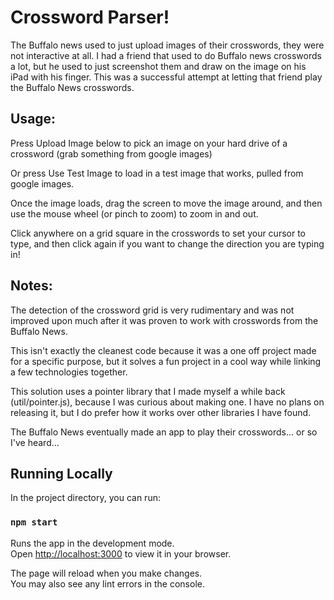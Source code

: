 # Crossword Parser!

The Buffalo news used to just upload images of their crosswords, they were not interactive at all.
I had a friend that used to do Buffalo news crosswords a lot, but he used to just screenshot them and draw on the image on his iPad with his finger.
This was a successful attempt at letting that friend play the Buffalo News crosswords.

## Usage:

Press Upload Image below to pick an image on your hard drive of a crossword (grab something from google images)

Or press Use Test Image to load in a test image that works, pulled from google images.

Once the image loads, drag the screen to move the image around, and then use the mouse wheel (or pinch to zoom) to zoom in and out.

Click anywhere on a grid square in the crosswords to set your cursor to type, and then click again if you want to change the direction you are typing in!

## Notes:

The detection of the crossword grid is very rudimentary and was not improved upon much after it was proven to work with crosswords from the Buffalo News.

This isn't exactly the cleanest code because it was a one off project made for a specific purpose, but it solves a fun project in a cool way while linking a few technologies together.

This solution uses a pointer library that I made myself a while back (util/pointer.js), because I was curious about making one.
I have no plans on releasing it, but I do prefer how it works over other libraries I have found.

The Buffalo News eventually made an app to play their crosswords... or so I've heard...

## Running Locally

In the project directory, you can run:

### `npm start`

Runs the app in the development mode.\
Open [http://localhost:3000](http://localhost:3000) to view it in your browser.

The page will reload when you make changes.\
You may also see any lint errors in the console.
